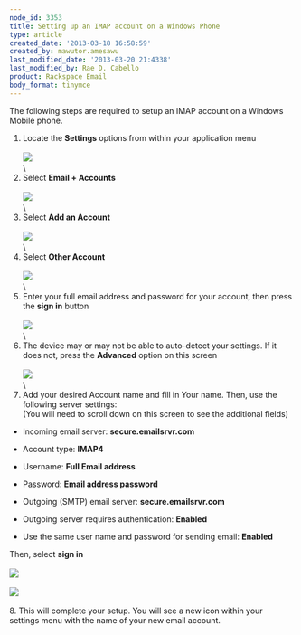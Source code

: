 ```yaml
---
node_id: 3353
title: Setting up an IMAP account on a Windows Phone
type: article
created_date: '2013-03-18 16:58:59'
created_by: mawutor.amesawu
last_modified_date: '2013-03-20 21:4338'
last_modified_by: Rae D. Cabello
product: Rackspace Email
body_format: tinymce
---
```


The following steps are required to setup an IMAP account on a Windows
Mobile phone.
1. Locate the **Settings** options from within your application menu\
\
![](/knowledge_center/sites/default/files/field/image/1.jpg)\
\
2. Select **Email + Accounts**\
\
![](/knowledge_center/sites/default/files/field/image/2.jpg)\
\
3.  Select **Add an Account**\
\
![](/knowledge_center/sites/default/files/field/image/3.jpg)\
\
4. Select **Other Account**\
\
![](/knowledge_center/sites/default/files/field/image/4.jpg)\
\
5. Enter your full email address and password for your account, then
press the **sign in** button\
\
![](/knowledge_center/sites/default/files/field/image/5.jpg)\
\
6. The device may or may not be able to auto-detect your settings.  If
it does not, press the **Advanced** option on this screen\
\
![](/knowledge_center/sites/default/files/field/image/6.jpg)\
\
7. Add your desired Account name and fill in Your name.  Then, use the
following server settings:\
(You will need to scroll down on this screen to see the additional
fields)

-   Incoming email server: **secure.emailsrvr.com**

-   Account type: **IMAP4**

-   Username: **Full Email address**

-   Password: **Email address password**

-   Outgoing (SMTP) email server: **secure.emailsrvr.com**

-   Outgoing server requires authentication: **Enabled**

-   Use the same user name and password for sending email: **Enabled**

Then, select **sign in**\
\
![](/knowledge_center/sites/default/files/field/image/8.jpg) \
\
![](/knowledge_center/sites/default/files/field/image/9.jpg)\
\
8. This will complete your setup.  You will see a new icon within your
settings menu with the name of your new email account. 

